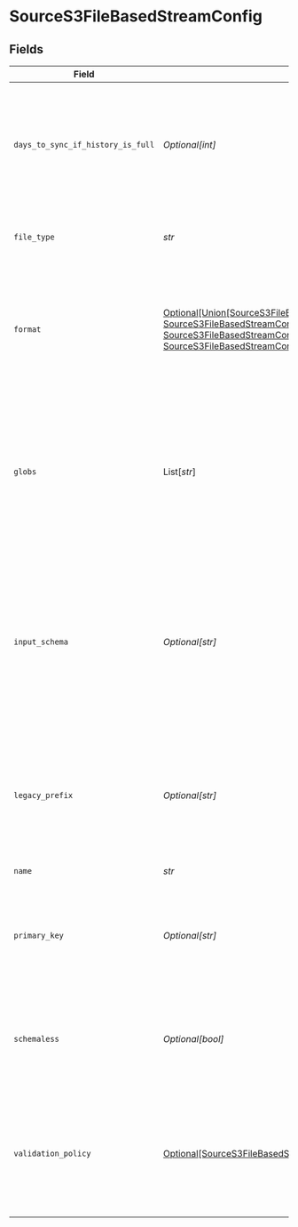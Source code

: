 # SourceS3FileBasedStreamConfig


## Fields

| Field                                                                                                                                                                                                                                                                        | Type                                                                                                                                                                                                                                                                         | Required                                                                                                                                                                                                                                                                     | Description                                                                                                                                                                                                                                                                  |
| ---------------------------------------------------------------------------------------------------------------------------------------------------------------------------------------------------------------------------------------------------------------------------- | ---------------------------------------------------------------------------------------------------------------------------------------------------------------------------------------------------------------------------------------------------------------------------- | ---------------------------------------------------------------------------------------------------------------------------------------------------------------------------------------------------------------------------------------------------------------------------- | ---------------------------------------------------------------------------------------------------------------------------------------------------------------------------------------------------------------------------------------------------------------------------- |
| `days_to_sync_if_history_is_full`                                                                                                                                                                                                                                            | *Optional[int]*                                                                                                                                                                                                                                                              | :heavy_minus_sign:                                                                                                                                                                                                                                                           | When the state history of the file store is full, syncs will only read files that were last modified in the provided day range.                                                                                                                                              |
| `file_type`                                                                                                                                                                                                                                                                  | *str*                                                                                                                                                                                                                                                                        | :heavy_check_mark:                                                                                                                                                                                                                                                           | The data file type that is being extracted for a stream.                                                                                                                                                                                                                     |
| `format`                                                                                                                                                                                                                                                                     | [Optional[Union[SourceS3FileBasedStreamConfigFormatAvroFormat, SourceS3FileBasedStreamConfigFormatCSVFormat, SourceS3FileBasedStreamConfigFormatJsonlFormat, SourceS3FileBasedStreamConfigFormatParquetFormat]]](../../models/shared/sources3filebasedstreamconfigformat.md) | :heavy_minus_sign:                                                                                                                                                                                                                                                           | The configuration options that are used to alter how to read incoming files that deviate from the standard formatting.                                                                                                                                                       |
| `globs`                                                                                                                                                                                                                                                                      | List[*str*]                                                                                                                                                                                                                                                                  | :heavy_minus_sign:                                                                                                                                                                                                                                                           | The pattern used to specify which files should be selected from the file system. For more information on glob pattern matching look <a href="https://en.wikipedia.org/wiki/Glob_(programming)">here</a>.                                                                     |
| `input_schema`                                                                                                                                                                                                                                                               | *Optional[str]*                                                                                                                                                                                                                                                              | :heavy_minus_sign:                                                                                                                                                                                                                                                           | The schema that will be used to validate records extracted from the file. This will override the stream schema that is auto-detected from incoming files.                                                                                                                    |
| `legacy_prefix`                                                                                                                                                                                                                                                              | *Optional[str]*                                                                                                                                                                                                                                                              | :heavy_minus_sign:                                                                                                                                                                                                                                                           | The path prefix configured in v3 versions of the S3 connector. This option is deprecated in favor of a single glob.                                                                                                                                                          |
| `name`                                                                                                                                                                                                                                                                       | *str*                                                                                                                                                                                                                                                                        | :heavy_check_mark:                                                                                                                                                                                                                                                           | The name of the stream.                                                                                                                                                                                                                                                      |
| `primary_key`                                                                                                                                                                                                                                                                | *Optional[str]*                                                                                                                                                                                                                                                              | :heavy_minus_sign:                                                                                                                                                                                                                                                           | The column or columns (for a composite key) that serves as the unique identifier of a record.                                                                                                                                                                                |
| `schemaless`                                                                                                                                                                                                                                                                 | *Optional[bool]*                                                                                                                                                                                                                                                             | :heavy_minus_sign:                                                                                                                                                                                                                                                           | When enabled, syncs will not validate or structure records against the stream's schema.                                                                                                                                                                                      |
| `validation_policy`                                                                                                                                                                                                                                                          | [Optional[SourceS3FileBasedStreamConfigValidationPolicy]](../../models/shared/sources3filebasedstreamconfigvalidationpolicy.md)                                                                                                                                              | :heavy_minus_sign:                                                                                                                                                                                                                                                           | The name of the validation policy that dictates sync behavior when a record does not adhere to the stream schema.                                                                                                                                                            |